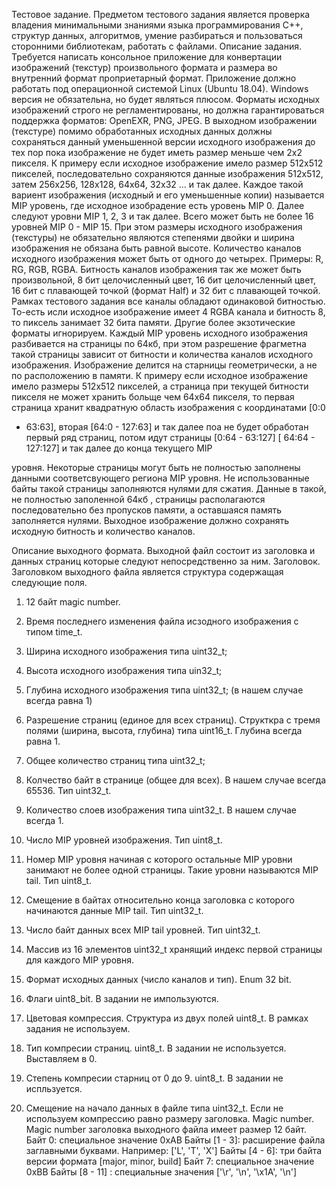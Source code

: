 Тестовое задание.
Предметом тестового задания является проверка владения минимальными знаниями
языка программирования C++, структур данных, алгоритмов, умение разбираться и
пользоваться сторонними библиотекам, работать с файлами.
Описание задания.
Требуется написать консольное приложение для конвертации изображений (текстур)
произвольного формата и размера во внутренний формат проприетарный формат.
Приложение должно работать под операционной системой Linux (Ubuntu 18.04). Windows
версия не обязательна, но будет являться плюсом.
Форматы исходных изображений строго не регламентированы, но должна
гарантироваться поддержка форматов: OpenEXR, PNG, JPEG.
В выходном изображении (текстуре) помимо обработанных исходных данных должны
сохраняться данный уменьшенной версии исходного изображения до тех пор пока
изображение не будет иметь размер меньше чем 2x2 пикселя. К примеру если исходное
изображение имело размер 512x512 пикселей, последовательно сохраняются данные
изображения 512x512, затем 256x256, 128x128, 64x64, 32x32 ... и так далее. Каждое такой
вариент изображения (исходный и его уменьшенные копии) называется MIP уровень, где
исходное изобрадение есть уровень MIP 0. Далее следуют уровни MIP 1, 2, 3 и так далее.
Всего может быть не более 16 уровней MIP 0 - MIP 15. При этом размеры исходного
изображения (текстуры) не обязательно являются степенями двойки и ширина
изображения не обязана быть равной высоте.
Количество каналов исходного изображения может быть от одного до четырех. Примеры:
R, RG, RGB, RGBA.
Битность каналов изображения так же может быть произвольной, 8 бит целочисленный
цвет, 16 бит целочисленный цвет, 16 бит с плавающей точкой (формат Half) и 32 бит с
плавающей точкой. Рамках тестового задания все каналы обладают одинаковой
битностью. То-есть исли исходное изображение имеет 4 RGBA канала и битность 8, то
пиксель занимает 32 бита памяти. Другие более экзотические форматы игнорируем.
Каждый MIP уровень исходного изображения разбивается на страницы по 64кб, при этом
разрешение фрагметна такой страницы зависит от битности и количества каналов
исходного изображения. Изображение делится на старницы геометрически, а не по
расположению в памяти. К примеру если исходное изображение имело размеры 512х512
пикселей, а страница при текущей битности пикселя не может хранить больще чем 64x64
пикселя, то первая страница хранит квадратную область изображения с координатами [0:0
- 63:63], вторая [64:0 - 127:63] и так далее поа не будет обработан первый ряд страниц,
потом идут страницы [0:64 - 63:127] [ 64:64 - 127:127] и так далее до конца текущего MIP

уровня. Некоторые страницы могут быть не полностью заполнены данными
соответсвующего региона MIP уровня. Не использованные байты такой страницы
заполняются нулями для сжатия. Данные в такой, не полностью заполенной 64кб ,
страницы располагаются последовательно без пропусков памяти, а оставшаяся память
заполняется нулями.
Выходное изображение должно сохранять исходную битность и количество каналов.

Описание выходного формата.
Выходной файл состоит из заголовка и данных страниц которые следуют
непосредственно за ним.
Заголовок.
Заголовком выходного файла является структура содержащая следующие поля.
1. 12 байт magiс number.
2. Время последнего изменения файла исзодного изображения с типом time_t.
3. Ширина исходного изображения типа uint32_t;
4. Высота исходного изображения типа uin32_t;
5. Глубина исходного изображения типа uint32_t; (в нашем случае всегда равна 1)
6. Разрешение страниц (единое для всех страниц). Структкра с тремя полями
(ширина, высота, глубина) типа uint16_t. Глубина всегда равна 1.
7. Общее количество страниц типа uint32_t;
8. Колчество байт в странице (общее для всех). В нашем случае всегда 65536. Тип
uint32_t.
9. Количество слоев изображения типа uint32_t. В нашем случае всегда 1.
10. Число MIP уровней изображения. Тип uint8_t.
11. Номер MIP уровня начиная с которого остальные MIP уровни занимают не более
одной страницы. Такие уровни называются MIP tail. Тип uint8_t.
12. Смещение в байтах относительно конца заголовка с которого начинаются данные
MIP tail. Тип uint32_t.
13. Число байт данных всех MIP tail уровней. Тип uint32_t.
14. Массив из 16 элементов uint32_t хранящий индекс первой страницы для каждого
MIP уровня.
15. Формат исходных данных (число каналов и тип). Enum 32 bit.
16. Флаги uint8_bit. В задании не импользуются.
17. Цветовая компрессия. Структура из двух полей uint8_t. В рамках задания не
используем.
18. Тип компресии страниц. uint8_t. В задании не используется. Выставляем в 0.
19. Cтепень компресии старниц от 0 до 9. uint8_t. В задании не испльзуется.

20. Смещение на начало данных в файле типа uint32_t. Если не используем
компрессию равно размеру заголовка.
Magic number.
Magic number заголовка выходного файла имеет размер 12 байт.
Байт 0: специальное значение 0xAB
Байты [1 - 3]: расширение файла заглавными буквами. Например: ['L', 'T', 'X']
Байты [4 - 6]: три байта версии формата [major, minor, build]
Байт 7: специальное значение 0xBB
Байты [8 - 11] : специальные значения ['\r', '\n', '\x1A', '\n']